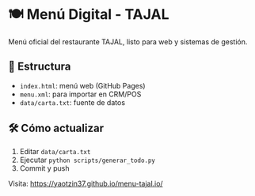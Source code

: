 # 🍽️ Menú Digital - TAJAL

Menú oficial del restaurante TAJAL, listo para web y sistemas de gestión.

## 📁 Estructura
- `index.html`: menú web (GitHub Pages)
- `menu.xml`: para importar en CRM/POS
- `data/carta.txt`: fuente de datos

## 🛠️ Cómo actualizar
1. Editar `data/carta.txt`
2. Ejecutar `python scripts/generar_todo.py`
3. Commit y push

Visita: https://yaotzin37.github.io/menu-tajal.io/